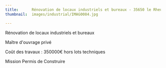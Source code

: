 ```yaml
---
title:      Rénovation de locaux industriels et bureaux - 35650 le Rheu
thumbnail:  images/industrial/IMAG0084.jpg

---
```

Rénovation de locaux industriels et bureaux


Maître d'ouvrage privé

Coût des travaux : 350000€ hors lots techniques

Mission Permis de Construire
